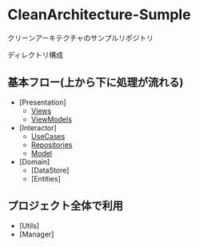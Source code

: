 # CleanArchitecture-Sumple
 クリーンアーキテクチャのサンプルリポジトリ

ディレクトリ構成
## 基本フロー(上から下に処理が流れる)
- [Presentation]
  - [Views](https://github.com/hiroaki-hirabayashi/CleanArchitecture-Sample/blob/main/CleanArchitecture-Sample/Presentation/Views)
  - [ViewModels](https://github.com/hiroaki-hirabayashi/CleanArchitecture-Sample/blob/main/CleanArchitecture-Sample/Presentation/ViewModels/README.md)
- [Interactor]
  - [UseCases](https://github.com/hiroaki-hirabayashi/CleanArchitecture-Sample/blob/main/CleanArchitecture-Sample/Interactor/UseCases/README.md)
  - [Repositories](https://github.com/hiroaki-hirabayashi/CleanArchitecture-Sample/blob/main/CleanArchitecture-Sample/Interactor/Repositories/README.md)
  - [Model](https://github.com/hiroaki-hirabayashi/CleanArchitecture-Sample/blob/main/CleanArchitecture-Sample/Interactor/Model/README.md)
- [Domain]
  - [DataStore]
  - [Entities]

## プロジェクト全体で利用
- [Utils]
- [Manager]
